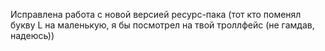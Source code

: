 Исправлена работа с новой версией ресурс-пака
(тот кто поменял букву L на маленькую, я бы посмотрел на твой троллфейс (не гамдав, надеюсь))